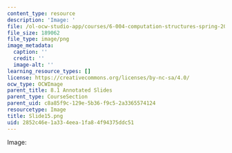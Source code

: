 ```yaml
---
content_type: resource
description: 'Image: '
file: /ol-ocw-studio-app/courses/6-004-computation-structures-spring-2017/2852c46e1a334eea1fa84f94375ddc51_Slide15.png
file_size: 189062
file_type: image/png
image_metadata:
  caption: ''
  credit: ''
  image-alt: ''
learning_resource_types: []
license: https://creativecommons.org/licenses/by-nc-sa/4.0/
ocw_type: OCWImage
parent_title: 8.1 Annotated Slides
parent_type: CourseSection
parent_uid: c8a85f9c-129e-5b36-f9c5-2a3365574124
resourcetype: Image
title: Slide15.png
uid: 2852c46e-1a33-4eea-1fa8-4f94375ddc51
---
```

Image: 